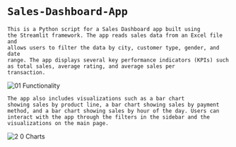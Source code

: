 # <code>Sales-Dashboard-App</code>


<code>This is a Python script for a Sales Dashboard app built using the Streamlit framework. 
The app reads sales data from an Excel file and allows users to filter the data by city, customer type, gender, and date range. 
The app displays several key performance indicators (KPIs) such as total sales, average rating, and average sales per transaction.</code>

![01 Functionality](https://user-images.githubusercontent.com/118658753/224028804-9dad5222-0189-4c8c-bdcf-fa104497219a.png)

<code>The app also includes visualizations such as a bar chart showing sales by product line, a bar chart showing sales by payment method, and a bar chart
showing sales by hour of the day. Users can interact with the app through the filters in the sidebar and the visualizations on the main page.</code>

![2 0 Charts](https://user-images.githubusercontent.com/118658753/224028813-58733117-e65c-43d1-a4a9-730400ec336e.png)

